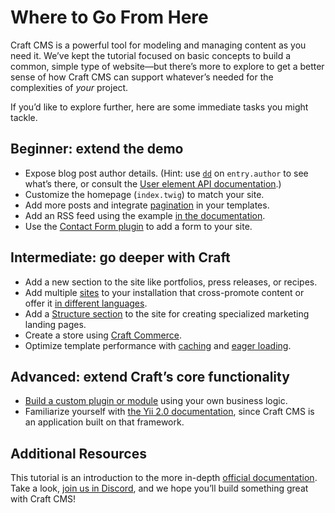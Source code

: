# Where to Go From Here

Craft CMS is a powerful tool for modeling and managing content as you need it. We’ve kept the tutorial focused on basic concepts to build a common, simple type of website—but there’s more to explore to get a better sense of how Craft CMS can support whatever’s needed for the complexities of *your* project.

If you’d like to explore further, here are some immediate tasks you might tackle.

## Beginner: extend the demo

- Expose blog post author details. (Hint: use [`dd`](https://docs.craftcms.com/v3/dev/tags/dd.html) on `entry.author` to see what’s there, or consult the [User element API documentation](https://docs.craftcms.com/api/v3/craft-elements-user.html).)
- Customize the homepage (`index.twig`) to match your site.
- Add more posts and integrate [pagination](https://docs.craftcms.com/v3/dev/tags/paginate.html) in your templates.
- Add an RSS feed using the example [in the documentation](https://docs.craftcms.com/v3/dev/examples/rss-feed.html).
- Use the [Contact Form plugin](https://plugins.craftcms.com/contact-form) to add a form to your site.

## Intermediate: go deeper with Craft

- Add a new section to the site like portfolios, press releases, or recipes.
- Add multiple [sites](https://docs.craftcms.com/v3/sites.html) to your installation that cross-promote content or offer it [in different languages](https://docs.craftcms.com/v3/localization.html).
- Add a [Structure section](https://docs.craftcms.com/v3/sections-and-entries.html#sections) to the site for creating specialized marketing landing pages.
- Create a store using [Craft Commerce](https://craftcms.com/commerce).
- Optimize template performance with [caching](https://docs.craftcms.com/v3/dev/tags/cache.html) and [eager loading](https://docs.craftcms.com/v3/dev/eager-loading-elements.html).

## Advanced: extend Craft’s core functionality

- [Build a custom plugin or module](https://docs.craftcms.com/v3/extend/) using your own business logic.
- Familiarize yourself with [the Yii 2.0 documentation](https://www.yiiframework.com/doc/guide/2.0/en), since Craft CMS is an application built on that framework.

## Additional Resources

This tutorial is an introduction to the more in-depth [official documentation](https://docs.craftcms.com/v3/). Take a look, [join us in Discord](https://craftcms.com/discord), and we hope you’ll build something great with Craft CMS!
